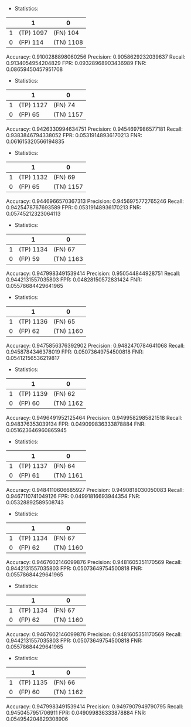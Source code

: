 * Statistics: 

|          |    1     |    0     |
|----------|----------|----------|
|    1     |(TP) 1097 | (FN) 104 |
|    0     | (FP) 114 |(TN) 1108 |
Accuracy: 0.9100288898060256
Precision: 0.9058629232039637
Recall: 0.9134054954204829
FPR: 0.09328968903436989
FNR: 0.08659450457951708
* Statistics: 

|          |    1     |    0     |
|----------|----------|----------|
|    1     |(TP) 1127 | (FN) 74  |
|    0     | (FP) 65  |(TN) 1157 |
Accuracy: 0.9426330994634751
Precision: 0.9454697986577181
Recall: 0.9383846794338052
FPR: 0.05319148936170213
FNR: 0.061615320566194835
* Statistics: 

|          |    1     |    0     |
|----------|----------|----------|
|    1     |(TP) 1132 | (FN) 69  |
|    0     | (FP) 65  |(TN) 1157 |
Accuracy: 0.9446966570367313
Precision: 0.9456975772765246
Recall: 0.9425478767693589
FPR: 0.05319148936170213
FNR: 0.05745212323064113
* Statistics: 

|          |    1     |    0     |
|----------|----------|----------|
|    1     |(TP) 1134 | (FN) 67  |
|    0     | (FP) 59  |(TN) 1163 |
Accuracy: 0.9479983491539414
Precision: 0.950544844928751
Recall: 0.9442131557035803
FPR: 0.04828150572831424
FNR: 0.05578684429641965
* Statistics: 

|          |    1     |    0     |
|----------|----------|----------|
|    1     |(TP) 1136 | (FN) 65  |
|    0     | (FP) 62  |(TN) 1160 |
Accuracy: 0.9475856376392902
Precision: 0.9482470784641068
Recall: 0.9458784346378019
FPR: 0.05073649754500818
FNR: 0.05412156536219817
* Statistics: 

|          |    1     |    0     |
|----------|----------|----------|
|    1     |(TP) 1139 | (FN) 62  |
|    0     | (FP) 60  |(TN) 1162 |
Accuracy: 0.9496491952125464
Precision: 0.9499582985821518
Recall: 0.948376353039134
FPR: 0.049099836333878884
FNR: 0.051623646960865945
* Statistics: 

|          |    1     |    0     |
|----------|----------|----------|
|    1     |(TP) 1137 | (FN) 64  |
|    0     | (FP) 61  |(TN) 1161 |
Accuracy: 0.9484110606685927
Precision: 0.9490818030050083
Recall: 0.9467110741049126
FPR: 0.04991816693944354
FNR: 0.05328892589508743
* Statistics: 

|          |    1     |    0     |
|----------|----------|----------|
|    1     |(TP) 1134 | (FN) 67  |
|    0     | (FP) 62  |(TN) 1160 |
Accuracy: 0.9467602146099876
Precision: 0.9481605351170569
Recall: 0.9442131557035803
FPR: 0.05073649754500818
FNR: 0.05578684429641965
* Statistics: 

|          |    1     |    0     |
|----------|----------|----------|
|    1     |(TP) 1134 | (FN) 67  |
|    0     | (FP) 62  |(TN) 1160 |
Accuracy: 0.9467602146099876
Precision: 0.9481605351170569
Recall: 0.9442131557035803
FPR: 0.05073649754500818
FNR: 0.05578684429641965
* Statistics: 

|          |    1     |    0     |
|----------|----------|----------|
|    1     |(TP) 1135 | (FN) 66  |
|    0     | (FP) 60  |(TN) 1162 |
Accuracy: 0.9479983491539414
Precision: 0.9497907949790795
Recall: 0.9450457951706911
FPR: 0.049099836333878884
FNR: 0.054954204829308906